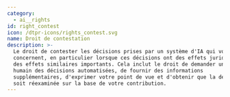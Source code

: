 ```yaml
---
category:
  - ai__rights
id: right_contest
icon: /dtpr-icons/rights_contest.svg
name: Droit de contestation
description: >-
  Le droit de contester les décisions prises par un système d'IA qui vous
  concernent, en particulier lorsque ces décisions ont des effets juridiques ou
  des effets similaires importants. Cela inclut le droit de demander un examen
  humain des décisions automatisées, de fournir des informations
  supplémentaires, d'exprimer votre point de vue et d'obtenir que la décision
  soit réexaminée sur la base de votre contribution.
---
```


